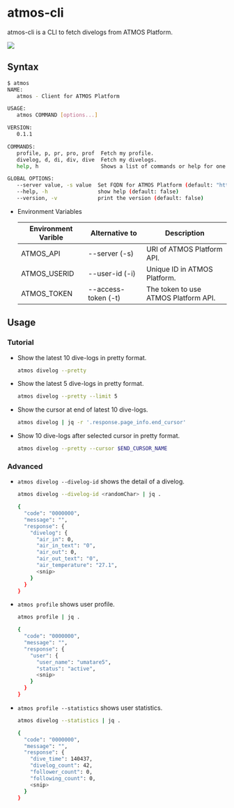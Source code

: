 # atmos-cli

atmos-cli is a CLI to fetch divelogs from ATMOS Platform.

![](https://github.com/umatare5/atmos-cli/blob/images/promo.gif)

## Syntax

```bash
$ atmos
NAME:
   atmos - Client for ATMOS Platform

USAGE:
   atmos COMMAND [options...]

VERSION:
   0.1.1

COMMANDS:
   profile, p, pr, pro, prof  Fetch my profile.
   divelog, d, di, div, dive  Fetch my divelogs.
   help, h                    Shows a list of commands or help for one command

GLOBAL OPTIONS:
   --server value, -s value  Set FQDN for ATMOS Platform (default: "http://localhost:8080") [$ATMOS_API]
   --help, -h                show help (default: false)
   --version, -v             print the version (default: false)
```

- Environment Variables

  | Environment Varible | Alternative to      | Description                          |
  | ------------------- | ------------------- | ------------------------------------ |
  | ATMOS_API           | --server (-s)       | URI of ATMOS Platform API.           |
  | ATMOS_USERID        | --user-id (-i)      | Unique ID in ATMOS Platform.         |
  | ATMOS_TOKEN         | --access-token (-t) | The token to use ATMOS Platform API. |

## Usage

### Tutorial

- Show the latest 10 dive-logs in pretty format.

  ```bash
  atmos divelog --pretty
  ```

- Show the latest 5 dive-logs in pretty format.

  ```bash
  atmos divelog --pretty --limit 5
  ```

- Show the cursor at end of latest 10 dive-logs.

  ```bash
  atmos divelog | jq -r '.response.page_info.end_cursor'
  ```

- Show 10 dive-logs after selected cursor in pretty format.

  ```bash
  atmos divelog --pretty --cursor $END_CURSOR_NAME
  ```

### Advanced

- `atmos divelog --divelog-id` shows the detail of a divelog.

  ```bash
  atmos divelog --divelog-id <randomChar> | jq .
  ```

  ```bash
  {
    "code": "0000000",
    "message": "",
    "response": {
      "divelog": {
        "air_in": 0,
        "air_in_text": "0",
        "air_out": 0,
        "air_out_text": "0",
        "air_temperature": "27.1",
        <snip>
      }
    }
  }
  ```

- `atmos profile` shows user profile.

  ```bash
  atmos profile | jq .
  ```

  ```bash
  {
    "code": "0000000",
    "message": "",
    "response": {
      "user": {
        "user_name": "umatare5",
        "status": "active",
        <snip>
      }
    }
  }
  ```

- `atmos profile --statistics` shows user statistics.

  ```bash
  atmos divelog --statistics | jq .
  ```

  ```bash
  {
    "code": "0000000",
    "message": "",
    "response": {
      "dive_time": 140437,
      "divelog_count": 42,
      "follower_count": 0,
      "following_count": 0,
      <snip>
    }
  }
  ```
